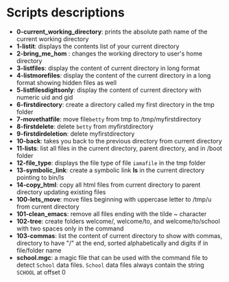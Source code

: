 # Scripts descriptions
- **0-current_working_directory**: prints the absolute path name of the current working directory
- **1-listit**: displays the contents list of your current directory
- **2-bring_me_hom** : changes the working directory to user's home directory
- **3-listfiles**: display the content of current directory in long format
- **4-listmorefiles**: display the content of the current directory in a long format showing hidden files as well
- **5-listfilesdigitsonly**: display the content of current directory with numeric uid and gid
- **6-firstdirectory**: create a directory called my first directory in the tmp folder
- **7-movethatfile**: move file`betty` from tmp to /tmp/myfirstdirectory
- **8-firstdelete**: delete `betty` from myfirstdirectory
- **9-firstdirdeletion**: delete myfirstdirectory
- **10-back**: takes you back to the previous directory from current directory
- **11-lists**: list all files in the current directory, parent directory, and in /boot folder
- **12-file_type**: displays the file type of file `iamafile` in the tmp folder
- **13-symbolic_link**: create a symbolic link __ls__ in the current directory pointing to bin/ls
- **14-copy_html**: copy all html files from current directory to parent directory updating existing files
- **100-lets_move**: move files beginning with uppercase letter to /tmp/u from current directory
- **101-clean_emacs**: remove all files ending with the tilde ~ character
- **102-tree**: create folders welcome/, welcome/to, and welcome/to/school with two spaces only in the command
- **103-commas**: list the content of current directory to show with commas, directory to have "/" at the end, sorted alphabetically and digits if in file/folder name
- **school.mgc**: a magic file that can be used with the command file to detect `School` data files. `School` data files always contain the string `SCHOOL` at offset 0
